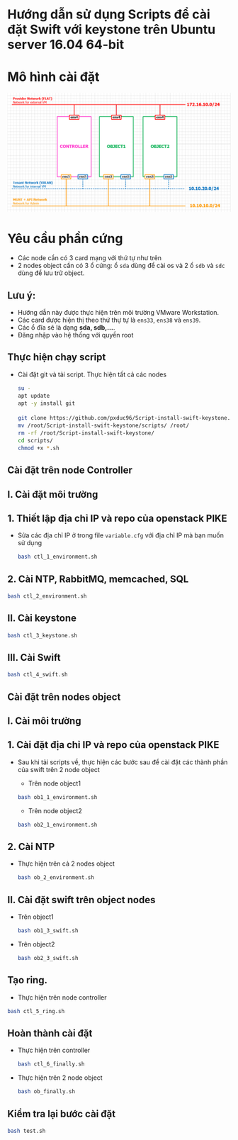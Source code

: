 # Hướng dẫn sử dụng Scripts để cài đặt Swift với keystone trên Ubuntu server 16.04 64-bit

# Mô hình cài đặt

  ![](./images/layout.png)

# Yêu cầu phần cứng
- Các node cần có 3 card mạng với thứ tự như trên
- 2 nodes object cần có 3 ổ cứng: ổ `sda` dùng để cài os và 2 ổ `sdb` và `sdc` dùng để lưu trữ object.

## Lưu ý:
- Hướng dẫn này được thực hiện trên môi trường VMware Workstation.
- Các card được hiện thị theo thứ thự tự là `ens33`, `ens38` và `ens39`.
- Các ổ đĩa sẽ là dạng **sda, sdb,...**.
- Đăng nhập vào hệ thống với quyền root

## Thực hiện chạy script
- Cài đặt git và tải script. Thực hiện tất cả các nodes

  ```sh
  su -
  apt update
  apt -y install git

  git clone https://github.com/pxduc96/Script-install-swift-keystone.git
  mv /root/Script-install-swift-keystone/scripts/ /root/
  rm -rf /root/Script-install-swift-keystone/
  cd scripts/
  chmod +x *.sh
  ```

## Cài đặt trên node **Controller**
## I. Cài đặt môi trường
## 1. Thiết lập địa chỉ IP và repo của openstack PIKE
- Sửa các địa chỉ IP ở trong file `variable.cfg` với địa chỉ IP mà bạn muốn sử dụng

  ```sh
  bash ctl_1_environment.sh
  ```

## 2. Cài NTP, RabbitMQ, memcached, SQL

  ```sh
  bash ctl_2_environment.sh
  ```

## II. Cài keystone

  ```sh
  bash ctl_3_keystone.sh
  ```

## III. Cài Swift

  ```sh
  bash ctl_4_swift.sh
  ```

## Cài đặt trên nodes object
## I. Cài môi trường
## 1. Cài đặt địa chỉ IP và repo của openstack PIKE
- Sau khi tải scripts về, thực hiện các bước sau để cài đặt các thành phần của swift trên 2 node object
  - Trên node object1

  ```sh
  bash ob1_1_environment.sh
  ```

  - Trên node object2

  ```sh
  bash ob2_1_environment.sh
  ```

## 2. Cài NTP
- Thực hiện trên cả 2 nodes object

  ```sh
  bash ob_2_environment.sh
  ```

## II. Cài đặt swift trên object nodes
- Trên object1

  ```sh
  bash ob1_3_swift.sh
  ```

- Trên object2

  ```sh
  bash ob2_3_swift.sh
  ```

 ## Tạo ring.
 - Thực hiện trên node controller

  ```sh
  bash ctl_5_ring.sh
  ```

## Hoàn thành cài đặt
- Thực hiện trên controller

  ```sh
  bash ctl_6_finally.sh
  ```

- Thực hiện trên 2 node object

  ```sh
  bash ob_finally.sh
  ```

## Kiểm tra lại bước cài đặt

  ```sh
  bash test.sh
  ```